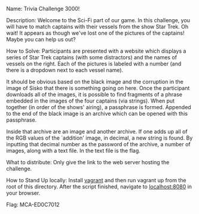 Name: Trivia Challenge 3000!

Description: Welcome to the Sci-Fi part of our game. In this challenge, you
will have to match captains with their vessels from the show Star Trek. Oh
wait! It appears as though we've lost one of the pictures of the captains!
Maybe you can help us out?

How to Solve: Participants are presented with a website which displays a 
series of Star Trek captains (with some distractors) and the names of vessels
on the right. Each of the pictures is labeled with a number (and there is a 
dropdown next to each vessel name).

It should be obvious based on the black image and the corruption in the image
of Sisko that there is something going on here. Once the participant downloads
all of the images, it is possible to find fragments of a phrase embedded in
the images of the four captains (via strings). When put together (in order
of the shows' airing), a passphrase is formed. Appended to the end of the
black image is an archive which can be opened with this passphrase.

Inside that archive are an image and another archive. If one adds up all of 
the RGB values of the `addition' image, in decimal, a new string is found. By
inputting that decimal number as the password of the archive, a number of
images, along with a text file. In the text file is the flag.

What to distribute:
Only give the link to the web server hosting the challenge.

How to Stand Up locally: 
    Install [vagrant](http://vagrantup.com/) and then run vagrant up from the root of this directory. After the script finished, navigate to [localhost:8080](http://localhost:8080) in your browser.

Flag: MCA-ED0C7012

